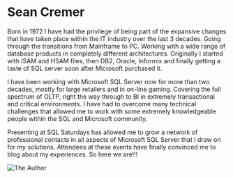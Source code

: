# Sean Cremer                            

Born in 1972 I have had the privilege of being part of the expansive changes that have taken place within the IT industry over the last 3 decades. Going through the transitions from Mainframe to PC. Working with a wide range of database products in completely different architectures.  Originally I started with ISAM and HSAM files, then DB2, Oracle, Informix and finally getting a taste of SQL server soon after Microsoft purchased it.

I have been working with Microsoft SQL Server now for more than two decades, mostly for large retailers and in on-line gaming.  Covering the full spectrum of OLTP, right the way through to BI in extremely  transactional and critical environments. I have had to overcome many technical challenges that allowed me to work with some extremely knowledgeable people within the SQL and Microsoft community.

Presenting at SQL Saturdays has allowed me to grow a network of professional contacts in all aspects of Microsoft SQL Server that I draw on for my solutions. Attendees at these events have finally convinced me to blog about my experiences.  So here we are!!!  

![The Author](https://SeanCremer.github.io/SQLSaturday.jpg)
 
 